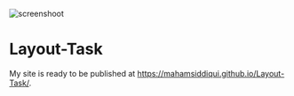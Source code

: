 ![screenshoot](https://user-images.githubusercontent.com/49103875/110242095-3bbc5980-7f76-11eb-8ae1-e2746f7c1e15.PNG)
# Layout-Task
My site is ready to be published at https://mahamsiddiqui.github.io/Layout-Task/.
